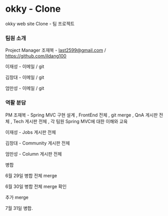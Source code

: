 # okky - Clone

okky web site Clone - 팀 프로젝트

### 팀원 소개

Project Manager 조재복 - last2599@gmail.com / https://github.com/ildang100

이재성 - 이메일 / git

김창대 - 이메일 / git

엄만성 - 이메일 / git

### 역활 분담

PM 조재복 - Spring MVC 구현 설계 , FrontEnd 전체 , git merge , QnA 게시판 전체 , Tech 게시판  전체 , 각 팀원 Spring MVC에 대한 이해와 교육

이재성 - Jobs 게시판 전체

김창대 - Community 게시판 전체

엄만성 - Column 게시판 전체


병합

6월 29일 병합 전체 merge

6월 30일 병합 전체 merge 확인

추가 merge 

7월 31일 병합.